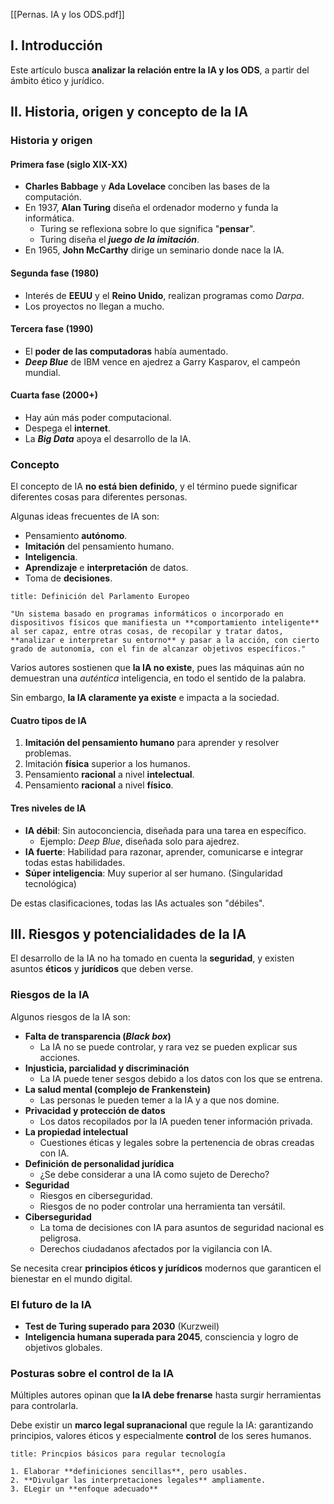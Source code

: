 [[Pernas. IA y los ODS.pdf]]

## I. Introducción

Este artículo busca **analizar la relación entre la IA y los ODS**, a partir del ámbito ético y jurídico.

## II. Historia, origen y concepto de la IA

### Historia y origen

#### Primera fase (siglo XIX-XX)

- **Charles Babbage** y **Ada Lovelace** conciben las bases de la computación.
- En 1937, **Alan Turing** diseña el ordenador moderno y funda la informática.
	- Turing se reflexiona sobre lo que significa "**pensar**".
	- Turing diseña el ***juego de la imitación***.
- En 1965, **John McCarthy** dirige un seminario donde nace la IA.

#### Segunda fase (1980)

- Interés de **EEUU** y el **Reino Unido**, realizan programas como *Darpa*.
- Los proyectos no llegan a mucho.

#### Tercera fase (1990)

- El **poder de las computadoras** había aumentado.
- ***Deep Blue*** de IBM vence en ajedrez a Garry Kasparov, el campeón mundial.

#### Cuarta fase (2000+)

- Hay aún más poder computacional.
- Despega el **internet**.
- La ***Big Data*** apoya el desarrollo de la IA.

### Concepto

El concepto de IA **no está bien definido**, y el término puede significar diferentes cosas para diferentes personas.

Algunas ideas frecuentes de IA son:

- Pensamiento **autónomo**.
- **Imitación** del pensamiento humano.
- **Inteligencia**.
- **Aprendizaje** e **interpretación** de datos.
- Toma de **decisiones**.

```ad-quote
title: Definición del Parlamento Europeo

"Un sistema basado en programas informáticos o incorporado en dispositivos físicos que manifiesta un **comportamiento inteligente** al ser capaz, entre otras cosas, de recopilar y tratar datos, **analizar e interpretar su entorno** y pasar a la acción, con cierto grado de autonomía, con el fin de alcanzar objetivos específicos."

```


Varios autores sostienen que **la IA no existe**, pues las máquinas aún no demuestran una *auténtica* inteligencia, en todo el sentido de la palabra.

Sin embargo, **la IA claramente ya existe** e impacta a la sociedad.

#### Cuatro tipos de IA

1. **Imitación del pensamiento humano** para aprender y resolver problemas.
2. Imitación **física** superior a los humanos.
3. Pensamiento **racional** a nivel **intelectual**.
4. Pensamiento **racional** a nivel **físico**.

#### Tres niveles de IA

- **IA débil**: Sin autoconciencia, diseñada para una tarea en específico.
	- Ejemplo: *Deep Blue*, diseñada solo para ajedrez.
- **IA fuerte**: Habilidad para razonar, aprender, comunicarse e integrar todas estas habilidades.
- **Súper inteligencia**: Muy superior al ser humano. (Singularidad tecnológica)

De estas clasificaciones, todas las IAs actuales son "débiles".

## III. Riesgos y potencialidades de la IA

El desarrollo de la IA no ha tomado en cuenta la **seguridad**, y existen asuntos **éticos** y **jurídicos** que deben verse.

### Riesgos de la IA

Algunos riesgos de la IA son:

- **Falta de transparencia (*Black box*)**
	- La IA no se puede controlar, y rara vez se pueden explicar sus acciones.
- **Injusticia, parcialidad y discriminación**
	- La IA puede tener sesgos debido a los datos con los que se entrena.
- **La salud mental (complejo de Frankenstein)**
	- Las personas le pueden temer a la IA y a que nos domine.
- **Privacidad y protección de datos**
	- Los datos recopilados por la IA pueden tener información privada.
- **La propiedad intelectual**
	- Cuestiones éticas y legales sobre la pertenencia de obras creadas con IA.
- **Definición de personalidad jurídica**
	- ¿Se debe considerar a una IA como sujeto de Derecho?
- **Seguridad**
	- Riesgos en ciberseguridad.
	- Riesgos de no poder controlar una herramienta tan versátil.
- **Ciberseguridad**
	- La toma de decisiones con IA para asuntos de seguridad nacional es peligrosa.
	- Derechos ciudadanos afectados por la vigilancia con IA.

Se necesita crear **principios éticos y jurídicos** modernos que garanticen el bienestar en el mundo digital.

### El futuro de la IA

- **Test de Turing superado para 2030** (Kurzweil)
- **Inteligencia humana superada para 2045**, consciencia y logro de objetivos globales.

### Posturas sobre el control de la IA

Múltiples autores opinan que **la IA debe frenarse** hasta surgir herramientas para controlarla.

Debe existir un **marco legal supranacional** que regule la IA: garantizando principios, valores éticos y especialmente **control** de los seres humanos.

```ad-note
title: Princpios básicos para regular tecnología

1. Elaborar **definiciones sencillas**, pero usables.
2. **Divulgar las interpretaciones legales** ampliamente.
3. ELegir un **enfoque adecuado**

```
